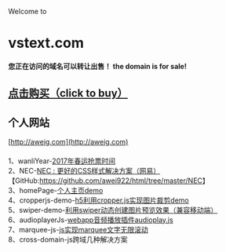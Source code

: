 Welcome to
# vstext.com    
#### 您正在访问的域名可以转让出售！ the domain is for sale!    

## [点击购买（click to buy）](https://mi.aliyun.com/detail/online.html?spm=5176.8155699.449917.1.za9hX6&domainName=vstext.com)    

## 个人网站   
[http://aweig.com](http://aweig.com)   

####       
1、wanliYear-[2017年春运抢票时间](https://awei922.github.io/html/wanliYear/index.html)   
2、NEC-[NEC : 更好的CSS样式解决方案（网易）](http://nec.netease.com/) 【GitHub:<https://github.com/awei922/html/tree/master/NEC>】  
3、homePage-[个人主页demo](https://awei922.github.io/html/homePage/index.html)       
4、cropperjs-demo-[h5利用cropper.js实现图片裁剪demo](https://awei922.github.io/html/cropperjs-demo/index.html)            
5、swiper-demo-[利用swiper动态创建图片预览效果（兼容移动端）](https://awei922.github.io/html/swiper-demo/index.html)     
6、audioplayerJs-[webapp音频播放插件audioplay.js](https://awei922.github.io/html/audioplayerJs/index.html)    
7、marquee-js-[js实现marquee文字无限滚动](https://awei922.github.io/html/marquee-js/index.html)     
8、cross-domain-js跨域几种解决方案         
 


